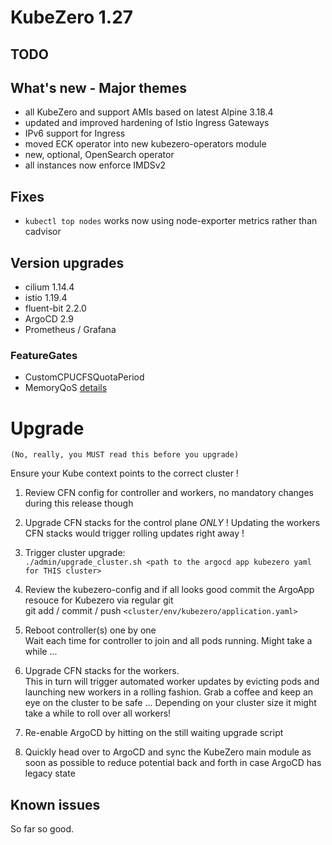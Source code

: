 # KubeZero 1.27

## TODO

## What's new - Major themes
- all KubeZero and support AMIs based on latest Alpine 3.18.4
- updated and improved hardening of Istio Ingress Gateways
- IPv6 support for Ingress
- moved ECK operator into new kubezero-operators module
- new, optional, OpenSearch operator
- all instances now enforce IMDSv2

## Fixes
- `kubectl top nodes` works now using node-exporter metrics rather than cadvisor

## Version upgrades
- cilium 1.14.4
- istio 1.19.4
- fluent-bit 2.2.0
- ArgoCD 2.9
- Prometheus / Grafana

### FeatureGates
- CustomCPUCFSQuotaPeriod
- MemoryQoS [details](https://kubernetes.io/blog/2023/05/05/qos-memory-resources/)

# Upgrade
`(No, really, you MUST read this before you upgrade)`

Ensure your Kube context points to the correct cluster !

1. Review CFN config for controller and workers, no mandatory changes during this release though

2. Upgrade CFN stacks for the control plane *ONLY* !
  Updating the workers CFN stacks would trigger rolling updates right away !

3. Trigger cluster upgrade:  
  `./admin/upgrade_cluster.sh <path to the argocd app kubezero yaml for THIS cluster>`

4. Review the kubezero-config and if all looks good commit the ArgoApp resouce for Kubezero via regular git  
  git add / commit / push `<cluster/env/kubezero/application.yaml>`  

5. Reboot controller(s) one by one  
Wait each time for controller to join and all pods running.
Might take a while ...

6. Upgrade CFN stacks for the workers.  
  This in turn will trigger automated worker updates by evicting pods and launching new workers in a rolling fashion.
  Grab a coffee and keep an eye on the cluster to be safe ...
  Depending on your cluster size it might take a while to roll over all workers!

7. Re-enable ArgoCD by hitting <return> on the still waiting upgrade script 

8. Quickly head over to ArgoCD and sync the KubeZero main module as soon as possible to reduce potential back and forth in case ArgoCD has legacy state


## Known issues
So far so good.
